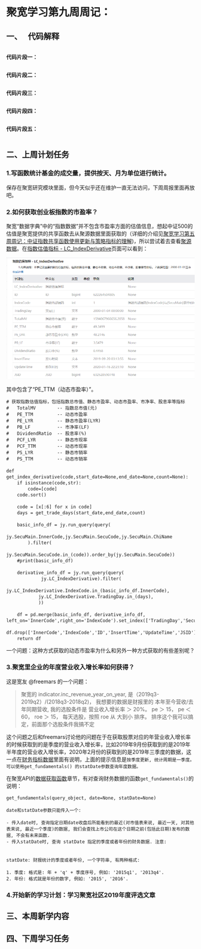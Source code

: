 # 聚宽学习第九周周记：


## 一、` ` 代码解释

```
```


**代码片段一：**

```
```


**代码片段二：**

```
```


**代码片段三：**

```
```


**代码片段四：**

```
```


**代码片段五：**

```
```


## 二、上周计划任务

### 1.写函数统计基金的成交量，提供按天、月为单位进行统计。

保存在聚宽研究模块里面，但今天似乎还在维护一直无法访问，下周周报里面再放吧。

### 2.如何获取创业板指数的市盈率？

聚宽“数据字典”中的“指数数据”并不包含市盈率方面的估值信息，想起中证500的估值是聚宽提供的共享函数去从聚源数据里面获取的（详细的介绍见[聚宽学习第五周周记：中证指数共享函数使用更新与策略指标的理解](https://www.joinquant.com/view/community/detail/99a6ea4179cfa056552d3567b3387bc6))，所以尝试着去查看[聚源数据](https://www.joinquant.com/help/data/data?name=jy)。在[指数估值指标 - LC_IndexDerivative](https://www.joinquant.com/help/data/data?name=jy#nodeId=67)页面可以看到：

![](./JQ_index_derivative_.PNG)

其中包含了“PE_TTM（动态市盈率）”。

```
# 获取指数估值指标，包括指数总市值、静态市盈率、动态市盈率、市净率、股息率等指标
#   TotalMV        -- 指数总市值(元)
#   PE_TTM         -- 动态市盈率
#   PE_LYR         -- 静态市盈率(LYR)
#   PB_LF          -- 市净率(LF)
#   DividendRatio  -- 股息率(%)
#   PCF_LYR        -- 静态市现率
#   PCF_TTM        -- 动态市现率
#   PS_LYR         -- 静态市销率
#   PS_TTM         -- 动态市销率

def get_index_derivative(code,start_date=None,end_date=None,count=None):
    if isinstance(code,str):
        code=[code]
    code.sort()

    code = [x[:6] for x in code]
    days = get_trade_days(start_date,end_date,count)

    basic_info_df = jy.run_query(query(
         jy.SecuMain.InnerCode,jy.SecuMain.SecuCode,jy.SecuMain.ChiName
        ).filter(
        jy.SecuMain.SecuCode.in_(code)).order_by(jy.SecuMain.SecuCode))
    #print(basic_info_df)

    derivative_info_df = jy.run_query(query(
             jy.LC_IndexDerivative).filter(
            jy.LC_IndexDerivative.IndexCode.in_(basic_info_df.InnerCode),
            jy.LC_IndexDerivative.TradingDay.in_(days),
            ))

    df = pd.merge(basic_info_df, derivative_info_df, left_on='InnerCode',right_on='IndexCode').set_index(['TradingDay','SecuCode'])
    df.drop(['InnerCode','IndexCode','ID','InsertTime','UpdateTime','JSID'],axis=1,inplace=True)
    return df
```

一个问题：这种方式获取的动态市盈率为什么和另外一种方式获取的有些差别呢？

### 3.聚宽里企业的年度营业收入增长率如何获得？

这是宽友 @freemars 的一个问题：

> 聚宽的 indicator.inc_revenue_year_on_year, 是（2019q3-2019q2）/(2018q3-2018q2)， 我想要的数据是财报里的 本年至今营收/去年同期营收, 我的选股条件是 营业收入增长率 ＞ 20%。 pe ＞ 15， pe ＜ 60， roe ＞ 15， 每天选股，按照 roe 从 大到小 排序。 排序这个我可以搞定，前面那个选股条件我搞不定

这个问题之后和freemars讨论他的问题在于在获取股票对应的年营业收入增长率的时候获取到的是季度的营业收入增长率，比如2019年9月份获取到的是2019年半年度的营业收入增长率，2020年2月份的获取到的是2019年三季度的数据，这一点在[财务指标数据](https://www.joinquant.com/help/api/help?name=Stock#%E8%B4%A2%E5%8A%A1%E6%8C%87%E6%A0%87%E6%95%B0%E6%8D%AE)里面有说明，上面的提示信息是`按季度更新, 统计周期是一季度。可以使用get_fundamentals() 的statDate参数查询年度数据。`

在聚宽API的[数据获取函数](https://www.joinquant.com/help/api/help?name=api#%E6%95%B0%E6%8D%AE%E8%8E%B7%E5%8F%96%E5%87%BD%E6%95%B0)章节，有对查询财务数据的函数`get_fundamentals()`的说明：

```
get_fundamentals(query_object, date=None, statDate=None)

date和statDate参数只能传入一个:

- 传入date时, 查询指定日期date收盘后所能看到的最近(对市值表来说, 最近一天, 对其他表来说, 最近一个季度)的数据, 我们会查找上市公司在这个日期之前(包括此日期)发布的数据, 不会有未来函数.
- 传入statDate时, 查询 statDate 指定的季度或者年份的财务数据. 注意:


statDate: 财报统计的季度或者年份, 一个字符串, 有两种格式:

1. 季度: 格式是: 年 + 'q' + 季度序号, 例如: '2015q1', '2013q4'.
2. 年份: 格式就是年份的数字, 例如: '2015', '2016'.
```


### 4.开始新的学习计划：学习聚宽社区2019年度评选文章

## 三、本周新学内容

## 四、下周学习任务
